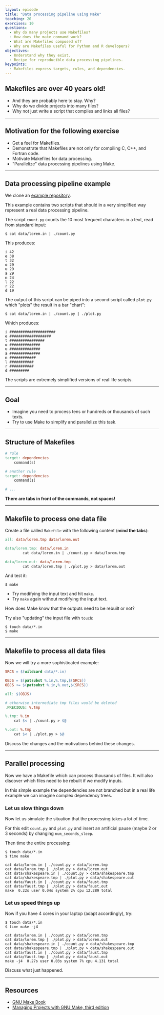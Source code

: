 ```yaml
---
layout: episode
title: "Data processing pipeline using Make"
teaching: 20
exercises: 10
questions:
  - Why do many projects use Makefiles?
  - How does the make command work?
  - What are Makefiles composed of?
  - Why are Makefiles useful for Python and R developers?
objectives:
  - Understand why they exist.
  - Recipe for reproducible data processing pipelines.
keypoints:
  - Makefiles express targets, rules, and dependencies.
---
```


## Makefiles are over 40 years old!

- And they are probably here to stay. Why?
- Why do we divide projects into many files?
- Why not just write a script that compiles and links all files?

---

## Motivation for the following exercise

- Get a feel for Makefiles.
- Demonstrate that Makefiles are not only for compiling C, C++, and Fortran code.
- Motivate Makefiles for data processing.
- "Parallelize" data processing pipelines using Make.

---

## Data processing pipeline example

We clone an [example repository](https://github.com/bast/make-pipeline).

This example contains two scripts that should in a very simplified way
represent a real data processing pipeline.

The script `count.py` counts the 10 most frequent characters in a text,
read from standard input:

```shell
$ cat data/lorem.in | ./count.py
```

This produces:

```
i 42
e 38
t 32
o 29
u 29
a 29
n 24
l 22
r 22
d 19
```

The output of this script can be piped into a second script called
`plot.py` which "plots" the result in a bar "chart":

```shell
$ cat data/lorem.in | ./count.py | ./plot.py
```

Which produces:

```
i #####################
e ###################
t ################
o ##############
u ##############
a ##############
n ############
l ###########
r ###########
d #########
```

The scripts are extremely simplified versions of real life scripts.

---

## Goal

- Imagine you need to process tens or hundreds or thousands of such texts.
- Try to use Make to simplify and parallelize this task.

---

## Structure of Makefiles

```makefile
# rule
target: dependencies
	command(s)

# another rule
target: dependencies
	command(s)

# ...
```

**There are tabs in front of the commands, not spaces!**

---

## Makefile to process one data file

Create a file called `Makefile` with the following content (**mind the tabs**):

```makefile
all: data/lorem.tmp data/lorem.out

data/lorem.tmp: data/lorem.in
        cat data/lorem.in | ./count.py > data/lorem.tmp

data/lorem.out: data/lorem.tmp
        cat data/lorem.tmp | ./plot.py > data/lorem.out
```

And test it:

```shell
$ make
```

- Try modifying the input text and hit `make`.
- Try `make` again without modifying the input text.

How does Make know that the outputs need to be rebuilt or not?

Try also "updating" the input file with `touch`:

```shell
$ touch data/*.in
$ make
```

---

## Makefile to process all data files

Now we will try a more sophisticated example:

```makefile
SRCS = $(wildcard data/*.in)

OBJS = $(patsubst %.in,%.tmp,$(SRCS))
OBJS += $(patsubst %.in,%.out,$(SRCS))

all: $(OBJS)

# otherwise intermediate tmp files would be deleted
.PRECIOUS: %.tmp

%.tmp: %.in
	cat $< | ./count.py > $@

%.out: %.tmp
	cat $< | ./plot.py > $@
```

Discuss the changes and the motivations behind these changes.

---

## Parallel processing

Now we have a Makefile which can process thousands of files.
It will also discover which files need to be rebuilt if we modify inputs.

In this simple example the dependencies are not branched but in a real
life example we can imagine complex dependency trees.


### Let us slow things down

Now let us simulate the situation that the processing takes a lot of time.

For this edit `count.py` and `plot.py` and insert an artificial pause (maybe 2
or 3 seconds) by changing `num_seconds_sleep`.

Then time the entire processing:

```shell
$ touch data/*.in
$ time make

cat data/lorem.in | ./count.py > data/lorem.tmp
cat data/lorem.tmp | ./plot.py > data/lorem.out
cat data/shakespeare.in | ./count.py > data/shakespeare.tmp
cat data/shakespeare.tmp | ./plot.py > data/shakespeare.out
cat data/faust.in | ./count.py > data/faust.tmp
cat data/faust.tmp | ./plot.py > data/faust.out
make  0.22s user 0.04s system 2% cpu 12.289 total
```

### Let us speed things up

Now if you have 4 cores in your laptop (adapt accordingly), try:

```shell
$ touch data/*.in
$ time make -j4

cat data/lorem.in | ./count.py > data/lorem.tmp
cat data/lorem.tmp | ./plot.py > data/lorem.out
cat data/shakespeare.in | ./count.py > data/shakespeare.tmp
cat data/shakespeare.tmp | ./plot.py > data/shakespeare.out
cat data/faust.in | ./count.py > data/faust.tmp
cat data/faust.tmp | ./plot.py > data/faust.out
make -j4  0.27s user 0.03s system 7% cpu 4.131 total
```

Discuss what just happened.

---

## Resources

- [GNU Make Book](https://www.nostarch.com/gnumake)
- [Managing Projects with GNU Make, third edition](http://www.oreilly.com/openbook/make3/book/index.csp)
